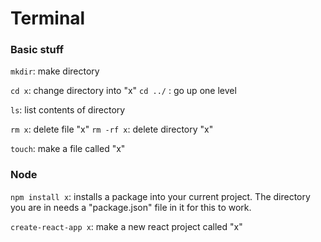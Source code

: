 # Terminal

### Basic stuff

`mkdir`: make directory

`cd x`: change directory into "x"
`cd ../` : go up one level

`ls`: list contents of directory

`rm x`: delete file "x"
`rm -rf x`: delete directory "x" 

`touch`: make a file called "x"

### Node

`npm install x`: installs a package into your current project.
The directory you are in needs a "package.json" file in it for this to work.

`create-react-app x`: make a new react project called "x"